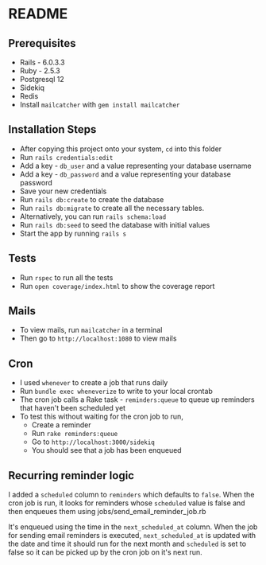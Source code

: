 # README

## Prerequisites

* Rails - 6.0.3.3
* Ruby - 2.5.3
* Postgresql 12
* Sidekiq
* Redis
* Install `mailcatcher` with `gem install mailcatcher`

## Installation Steps
* After copying this project onto your system, `cd` into this folder
* Run `rails credentials:edit`
* Add a key  - `db_user` and a value representing your database username
* Add a key - `db_password` and a value representing your database password
* Save your new credentials
* Run  `rails db:create` to create the database
* Run `rails db:migrate` to create all the  necessary tables. 
* Alternatively, you can run `rails schema:load`
* Run `rails db:seed` to seed the database with initial values
* Start the app by running `rails s`

## Tests
* Run `rspec` to run all the tests
* Run `open coverage/index.html` to show the coverage report

## Mails
* To view mails, run `mailcatcher` in a terminal
* Then go to `http://localhost:1080` to view mails

## Cron
* I used `whenever` to create a job that runs daily
* Run `bundle exec wheneverize` to write to your local crontab
* The cron job calls a Rake task - `reminders:queue` to queue up reminders that haven't been scheduled yet
* To test this without waiting for the cron job to run,
  * Create a reminder
  * Run `rake reminders:queue`
  * Go to `http://localhost:3000/sidekiq`
  * You should see that a job has been enqueued

## Recurring reminder logic
I added a `scheduled` column to `reminders` which defaults to `false`.
When the cron job is run, it looks for reminders whose `scheduled` value is false
and then enqueues them using jobs/send_email_reminder_job.rb

It's enqueued using the time in the `next_scheduled_at` column. When the job
for sending email reminders is executed,
`next_scheduled_at` is updated with the date and time it should run for the next month 
and `scheduled` is set to false so it can be picked up by the cron job on it's next run.
  
